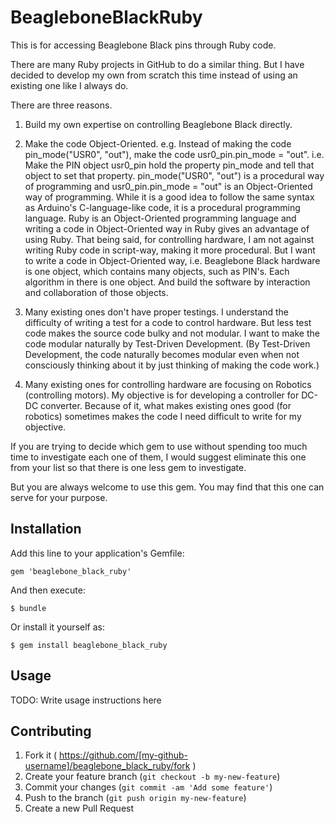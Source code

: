 # BeagleboneBlackRuby

This is for accessing Beaglebone Black pins through Ruby code. 

There are many Ruby projects in GitHub to do a similar thing. 
But I have decided to develop my own from scratch this time instead of using an existing one like I always do.

There are three reasons. 

1. Build my own expertise on controlling Beaglebone Black directly. 

2. Make the code Object-Oriented. 
   e.g. Instead of making the code pin_mode("USR0", "out"), make the code usr0_pin.pin_mode = "out". i.e. Make the PIN object usr0_pin hold the property pin_mode and tell that object to set that property. pin_mode("USR0", "out") is a procedural way of programming and usr0_pin.pin_mode = "out" is an Object-Oriented way of programming. While it is a good idea to follow the same syntax as Arduino's C-language-like code, it is a procedural programming language. Ruby is an Object-Oriented programming language and writing a code in Object-Oriented way in Ruby gives an advantage of using Ruby. 
   That being said, for controlling hardware, I am not against writing Ruby code in script-way, making it more procedural. 
   But I want to write a code in Object-Oriented way, i.e. Beaglebone Black hardware is one object, which contains many objects, such as PIN's. Each algorithm in there is one object. And build the software by interaction and collaboration of those objects. 

3. Many existing ones don't have proper testings. 
   I understand the difficulty of writing a test for a code to control hardware. But less test code makes the source code bulky and not modular. I want to make the code modular naturally by Test-Driven Development. (By Test-Driven Development, the code naturally becomes modular even when not consciously thinking about it by just thinking of making the code work.)

4. Many existing ones for controlling hardware are focusing on Robotics (controlling motors). 
   My objective is for developing a controller for DC-DC converter. Because of it, what makes existing ones good (for robotics) sometimes makes the code I need difficult to write for my objective. 

If you are trying to decide which gem to use without spending too much time to investigate each one of them, I would suggest eliminate this one from your list so that there is one less gem to investigate. 

But you are always welcome to use this gem. You may find that this one can serve for your purpose. 

## Installation

Add this line to your application's Gemfile:

    gem 'beaglebone_black_ruby'

And then execute:

    $ bundle

Or install it yourself as:

    $ gem install beaglebone_black_ruby

## Usage

TODO: Write usage instructions here

## Contributing

1. Fork it ( https://github.com/[my-github-username]/beaglebone_black_ruby/fork )
2. Create your feature branch (`git checkout -b my-new-feature`)
3. Commit your changes (`git commit -am 'Add some feature'`)
4. Push to the branch (`git push origin my-new-feature`)
5. Create a new Pull Request
